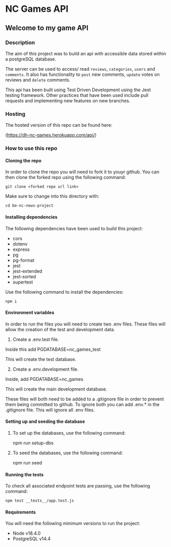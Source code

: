 # NC Games API

## Welcome to my game API

### Description

The aim of this project was to build an api with accessible data stored within a postgreSQL database. 

The server can be used to access/ read `reviews`, `categories`, `users` and `comments`. It also has functionality to `post` new comments, `update` votes on reviews and `delete` comments.

This api has been built using Test Driven Development using the Jest testing framework. Other practices that have been used include pull requests and implementing new features on new branches.

### Hosting

The hosted version of this repo can be found here:

(https://dh-nc-games.herokuapp.com/api/)

### How to use this repo

#### Cloning the repo

In order to clone the repo you will need to fork it to youyr github. You can then clone the forked repo using the following command:

    git clone <forked repo url link>

Make sure to change into this directory with:

    cd be-nc-news-project

#### Installing dependencies

The following dependencies have been used to build this project:
- cors
- dotenv
- express
- pg
- pg-format
- jest
- jest-extended
- jest-sorted
- supertest

Use the following command to install the dependencies:

    npm i

#### Environment variables

In order to run the files you will need to create two .env files. These files will allow the creation of the test and development data.

1. Create a .env.test file.

Inside this add PGDATABASE=nc_games_test

This will create the test database.

2. Create a .env.development file.

Inside, add PGDATABASE=nc_games

This will create the main development database.

These files will both need to be added to a .gitignore file in order to prevent them being committed to github.
To ignore both you can add .env.* in the .gitignore file. This will ignore all .env files.

#### Setting up and seeding the database

1. To set up the databases, use the following command:

    npm run setup-dbs

2. To seed the databases, use the following command:

    npm run seed

#### Running the tests

To check all associated endpoint tests are passing, use the following command:

    npm test __tests__/app.test.js

#### Requirements 

You will need the following minimum versions to run the project:

- Node v18.4.0
- PostgreSQL v14.4
